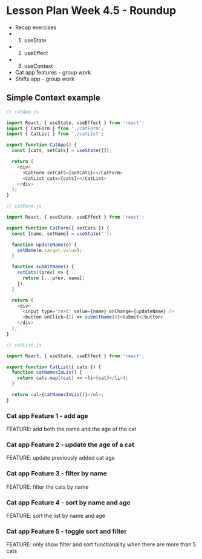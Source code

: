 # Lesson Plan Week 4.5 - Roundup

- Recap exercises
- 1. useState
- 2. useEffect
- 3. useContext
- Cat app features - group work
- Shifts app - group work

## Simple Context example

```js
// catApp.js

import React, { useState, useEffect } from 'react';
import { CatForm } from './catForm';
import { CatList } from './catList';

export function CatApp() {
  const [cats, setCats] = useState([]);

  return (
    <div>
      <CatForm setCats={setCats}></CatForm>
      <CatList cats={cats}></CatList>
    </div>
  );
}

// catForm.js

import React, { useState, useEffect } from 'react';

export function CatForm({ setCats }) {
  const [name, setName] = useState('');

  function updateName(e) {
    setName(e.target.value);
  }

  function submitName() {
    setCats((prev) => {
      return [...prev, name];
    });
  }

  return (
    <div>
      <input type='text' value={name} onChange={updateName} />
      <button onClick={() => submitName()}>Submit</button>
    </div>
  );
}

// catList.js

import React, { useState, useEffect } from 'react';

export function CatList({ cats }) {
  function catNamesInLis() {
    return cats.map((cat) => <li>{cat}</li>);
  }

  return <ul>{catNamesInLis()}</ul>;
}
```

### Cat app Feature 1 - add age 

FEATURE: add both the name and the age of the cat

### Cat app Feature 2 - update the age of a cat

FEATURE: update previously added cat age

### Cat app Feature 3 - filter by name 

FEATURE: filter the cats by name

### Cat app Feature 4 - sort by name and age 

FEATURE: sort the list by name and age

### Cat app Feature 5 - toggle sort and filter

FEATURE: only show filter and sort functionality when there are more than 5 cats

